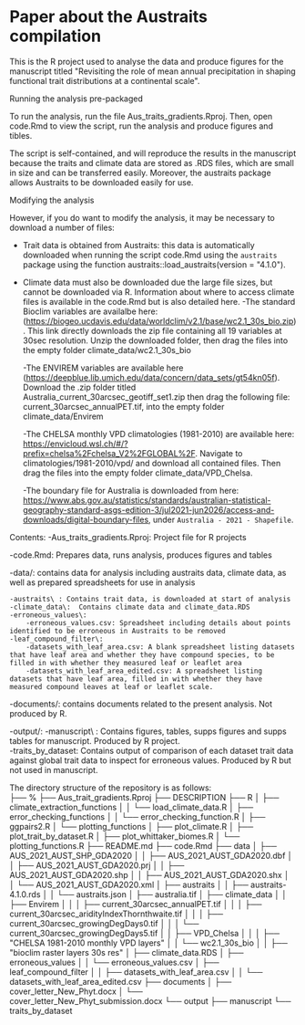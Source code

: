 # Paper about the Austraits compilation

This is the R project used to analyse the data and produce figures for the manuscript titled "Revisiting the role of mean annual precipitation in shaping functional trait distributions at a continental scale".

Running the analysis pre-packaged

To run the analysis, run the file Aus_traits_gradients.Rproj. Then, open code.Rmd to view the script, run the analysis and produce figures and tibles.

The script is self-contained, and will reproduce the results in the manuscript because the traits and climate data are stored as .RDS files, which are small in size and can be transferred easily. Moreover, the austraits package allows Austraits to be downloaded easily for use.

Modifying the analysis

However, if you do want to modify the analysis, it may be necessary to download a number of files:

- Trait data is obtained from Austraits: this data is automatically downloaded when running the script code.Rmd using the `austraits` package using the function austraits::load_austraits(version = "4.1.0").

- Climate data must also be downloaded due the large file sizes, but cannot be downloaded via R.
Information about where to access climate files is available in the code.Rmd but is also detailed here.
	-The standard Bioclim variables are availalbe here: (https://biogeo.ucdavis.edu/data/worldclim/v2.1/base/wc2.1_30s_bio.zip). This link directly downloads the zip file containing all 19 variables at 30sec resolution. Unzip the downloaded folder, then drag the files into the empty folder climate_data/wc2.1_30s_bio
	
	-The ENVIREM variables are available here (https://deepblue.lib.umich.edu/data/concern/data_sets/gt54kn05f). Download the .zip folder titled Australia_current_30arcsec_geotiff_set1.zip then drag the following file: current_30arcsec_annualPET.tif, into the empty folder climate_data/Envirem
	
	 
	-The CHELSA monthly VPD climatologies (1981-2010) are available here: https://envicloud.wsl.ch/#/?prefix=chelsa%2Fchelsa_V2%2FGLOBAL%2F. Navigate to climatologies/1981-2010/vpd/ and download all contained files. Then drag the files into the empty folder climate_data/VPD_Chelsa. 
	
	-The boundary file for Australia is downloaded from here: https://www.abs.gov.au/statistics/standards/australian-statistical-geography-standard-asgs-edition-3/jul2021-jun2026/access-and-downloads/digital-boundary-files, under `Australia - 2021 - Shapefile`. 
	
	
Contents:
-Aus_traits_gradients.Rproj: Project file for R projects

-code.Rmd: Prepares data, runs analysis, produces figures and tables	

-data/: contains data for analysis including austraits data, climate data, as well as prepared spreadsheets for use in analysis

 	-austraits\ : Contains trait data, is downloaded at start of analysis
	-climate_data\:  Contains climate data and climate_data.RDS
	-erroneous_values\:
		-erroneous_values.csv: Spreadsheet including details about points identified to be erroneous in Austraits to be removed
	-leaf_compound_filter\: 
		-datasets_with_leaf_area.csv: A blank spreadsheet listing datasets that have leaf area and whether they have compound species, to be filled in with whether they measured leaf or leaflet area
		-datasets_with_leaf_area_edited.csv: A spreadsheet listing datasets that have leaf area, filled in with whether they have measured compound leaves at leaf or leaflet scale. 

-documents/: contains documents related to the present analysis. Not produced by R.

-output/: 
	-manuscript\ : Contains figures, tables, supps figures and supps tables for manuscript. Produced by R project. 	
	-traits_by_dataset\:  Contains output of comparison of each dataset trait data against global trait data to inspect for erroneous values. Produced by R but not used in manuscript.
	

The directory structure of the repository is as follows:	
├── %├── Aus_trait_gradients.Rproj├── DESCRIPTION├── R│   ├── climate_extraction_functions│   │   └── load_climate_data.R│   ├── error_checking_functions│   │   └── error_checking_function.R│   ├── ggpairs2.R│   └── plotting_functions│       ├── plot_climate.R│       ├── plot_trait_by_dataset.R│       ├── plot_whittaker_biomes.R│       └── plotting_functions.R├── README.md├── code.Rmd├── data│   ├── AUS_2021_AUST_SHP_GDA2020│   │   ├── AUS_2021_AUST_GDA2020.dbf│   │   ├── AUS_2021_AUST_GDA2020.prj│   │   ├── AUS_2021_AUST_GDA2020.shp│   │   ├── AUS_2021_AUST_GDA2020.shx│   │   └── AUS_2021_AUST_GDA2020.xml│   ├── austraits│   │   ├── austraits-4.1.0.rds│   │   └── austraits.json│   ├── australia.tif│   ├── climate_data│   │   ├── Envirem│   │   │   ├── current_30arcsec_annualPET.tif│   │   │   ├── current_30arcsec_aridityIndexThornthwaite.tif│   │   │   ├── current_30arcsec_growingDegDays0.tif│   │   │   └── current_30arcsec_growingDegDays5.tif│   │   ├── VPD_Chelsa│   │   │   ├── "CHELSA 1981-2010 monthly VPD layers"│   │   └── wc2.1_30s_bio│   │       ├── "bioclim raster layers 30s res"│   ├── climate_data.RDS│   ├── erroneous_values│   │   └── erroneous_values.csv│   ├── leaf_compound_filter│   │   ├── datasets_with_leaf_area.csv│   │   └── datasets_with_leaf_area_edited.csv├── documents│   ├── cover_letter_New_Phyt.docx│   └── cover_letter_New_Phyt_submission.docx└── output    ├── manuscript    └── traits_by_dataset	
